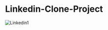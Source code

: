 ﻿# Linkedin-Clone-Project
![Linkedin1](https://github.com/erhantapanyigit/Linkedin-Clone-Project/assets/132780710/e35f43b9-0fac-4724-bd72-125ea8c84b00)
